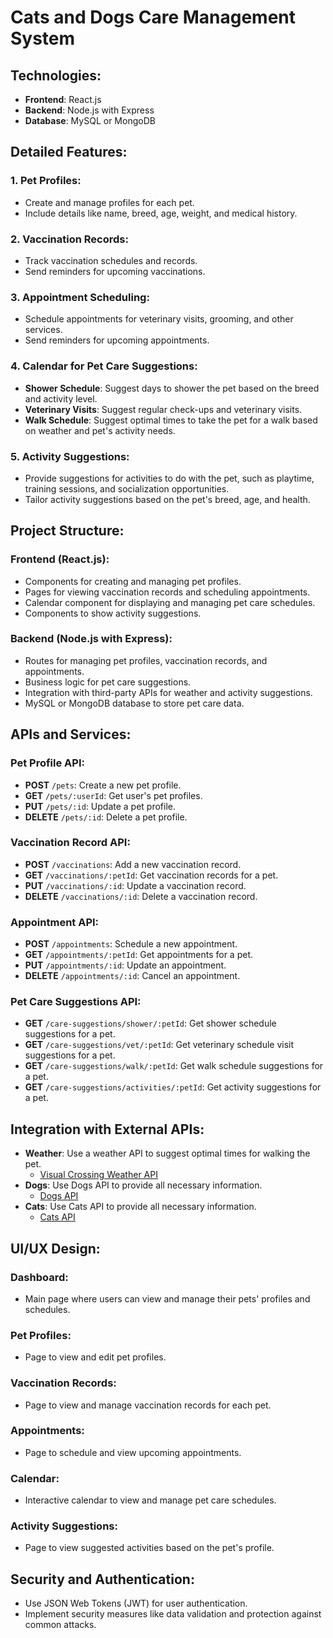 # Cats and Dogs Care Management System

## Technologies:

- **Frontend**: React.js
- **Backend**: Node.js with Express
- **Database**: MySQL or MongoDB

## Detailed Features:

### 1. Pet Profiles:

- Create and manage profiles for each pet.
- Include details like name, breed, age, weight, and medical history.

### 2. Vaccination Records:

- Track vaccination schedules and records.
- Send reminders for upcoming vaccinations.

### 3. Appointment Scheduling:

- Schedule appointments for veterinary visits, grooming, and other services.
- Send reminders for upcoming appointments.

### 4. Calendar for Pet Care Suggestions:

- **Shower Schedule**: Suggest days to shower the pet based on the breed and activity level.
- **Veterinary Visits**: Suggest regular check-ups and veterinary visits.
- **Walk Schedule**: Suggest optimal times to take the pet for a walk based on weather and pet's activity needs.

### 5. Activity Suggestions:

- Provide suggestions for activities to do with the pet, such as playtime, training sessions, and socialization opportunities.
- Tailor activity suggestions based on the pet's breed, age, and health.

## Project Structure:

### Frontend (React.js):

- Components for creating and managing pet profiles.
- Pages for viewing vaccination records and scheduling appointments.
- Calendar component for displaying and managing pet care schedules.
- Components to show activity suggestions.

### Backend (Node.js with Express):

- Routes for managing pet profiles, vaccination records, and appointments.
- Business logic for pet care suggestions.
- Integration with third-party APIs for weather and activity suggestions.
- MySQL or MongoDB database to store pet care data.

## APIs and Services:

### Pet Profile API:

- **POST** `/pets`: Create a new pet profile.
- **GET** `/pets/:userId`: Get user's pet profiles.
- **PUT** `/pets/:id`: Update a pet profile.
- **DELETE** `/pets/:id`: Delete a pet profile.

### Vaccination Record API:

- **POST** `/vaccinations`: Add a new vaccination record.
- **GET** `/vaccinations/:petId`: Get vaccination records for a pet.
- **PUT** `/vaccinations/:id`: Update a vaccination record.
- **DELETE** `/vaccinations/:id`: Delete a vaccination record.

### Appointment API:

- **POST** `/appointments`: Schedule a new appointment.
- **GET** `/appointments/:petId`: Get appointments for a pet.
- **PUT** `/appointments/:id`: Update an appointment.
- **DELETE** `/appointments/:id`: Cancel an appointment.

### Pet Care Suggestions API:

- **GET** `/care-suggestions/shower/:petId`: Get shower schedule suggestions for a pet.
- **GET** `/care-suggestions/vet/:petId`: Get veterinary schedule visit suggestions for a pet.
- **GET** `/care-suggestions/walk/:petId`: Get walk schedule suggestions for a pet.
- **GET** `/care-suggestions/activities/:petId`: Get activity suggestions for a pet.

## Integration with External APIs:

- **Weather**: Use a weather API to suggest optimal times for walking the pet.
  - [Visual Crossing Weather API](https://www.visualcrossing.com/)
- **Dogs**: Use Dogs API to provide all necessary information.
  - [Dogs API](https://dog.ceo/dog-api/)
- **Cats**: Use Cats API to provide all necessary information.
  - [Cats API](https://thecatapi.com/)

## UI/UX Design:

### Dashboard:

- Main page where users can view and manage their pets' profiles and schedules.

### Pet Profiles:

- Page to view and edit pet profiles.

### Vaccination Records:

- Page to view and manage vaccination records for each pet.

### Appointments:

- Page to schedule and view upcoming appointments.

### Calendar:

- Interactive calendar to view and manage pet care schedules.

### Activity Suggestions:

- Page to view suggested activities based on the pet's profile.

## Security and Authentication:

- Use JSON Web Tokens (JWT) for user authentication.
- Implement security measures like data validation and protection against common attacks.
